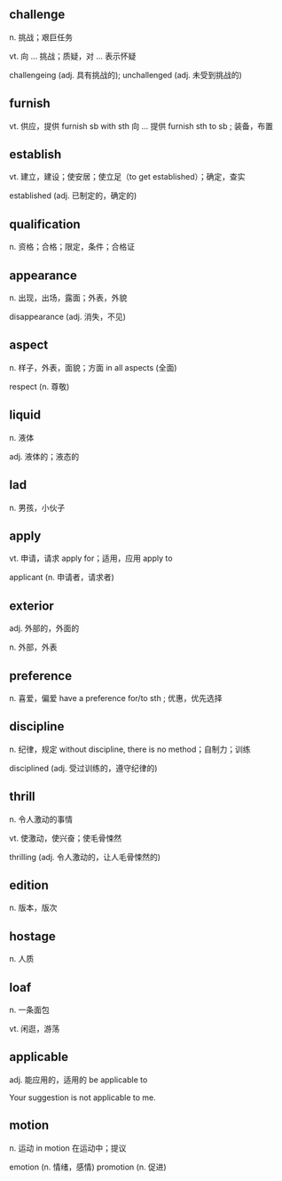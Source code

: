 ## challenge

n. 挑战；艰巨任务

vt. 向 ... 挑战；质疑，对 ... 表示怀疑

challengeing (adj. 具有挑战的); unchallenged (adj. 未受到挑战的)

 ## furnish

vt. 供应，提供 furnish sb with sth 向 ... 提供 furnish sth to sb ;  装备，布置

## establish

vt. 建立，建设；使安居；使立足（to get established）；确定，查实

established (adj. 已制定的，确定的)

## qualification

n. 资格；合格；限定，条件；合格证

## appearance

n. 出现，出场，露面；外表，外貌

disappearance (adj. 消失，不见)

## aspect

n. 样子，外表，面貌；方面 in all aspects (全面)

respect (n. 尊敬)

## liquid

n. 液体

adj. 液体的；液态的

## lad

n. 男孩，小伙子

## apply

vt. 申请，请求 apply for；适用，应用 apply to

applicant (n. 申请者，请求者)

## exterior

adj. 外部的，外面的

n. 外部，外表

## preference

n. 喜爱，偏爱 have a preference for/to sth ; 优惠，优先选择

## discipline

n. 纪律，规定 without discipline, there is no method；自制力；训练

disciplined (adj. 受过训练的，遵守纪律的)

## thrill

n. 令人激动的事情

vt. 使激动，使兴奋；使毛骨悚然

thrilling (adj. 令人激动的，让人毛骨悚然的)

## edition

n. 版本，版次

## hostage

n. 人质

## loaf

n. 一条面包

vt. 闲逛，游荡

## applicable

adj. 能应用的，适用的 be applicable to 

Your suggestion is not applicable to me.

## motion

n. 运动 in motion 在运动中；提议

emotion (n. 情绪，感情) promotion (n. 促进)





